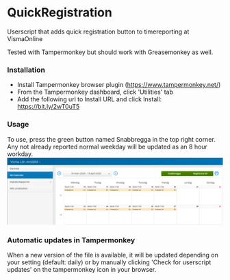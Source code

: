 # QuickRegistration
Userscript that adds quick registration button to timereporting at VismaOnline

Tested with Tampermonkey but should work with Greasemonkey as well.

### Installation
- Install Tampermonkey browser plugin (https://www.tampermonkey.net/)
- From the Tampermonkey dashboard, click 'Utilities' tab
- Add the following url to Install URL and click Install: https://bit.ly/2wT0uT5
### Usage 
To use, press the green button named Snabbregga in the top right corner.
Any not already reported normal weekday will be updated as an 8 hour workday.
![Alt text](/example-screenshot.png?raw=true "Added button 'Snabbregga'")

### Automatic updates in Tampermonkey
When a new version of the file is available, it will be updated depending on your setting (default: daily) or by manually clicking 'Check for userscript updates' on the tampermonkey icon in your browser.
